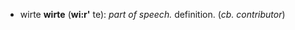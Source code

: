 + <span class="hylian_kas">wirte</span> **wirte** (**wi:r'** te): _part of speech._ definition. (_cb. contributor_)